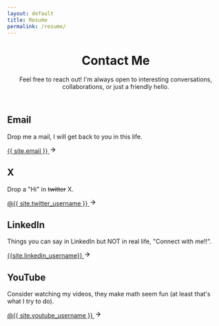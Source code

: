 ```yaml
---
layout: default
title: Resume
permalink: /resume/
---
```


<div class="contact-container">
  <header class="contact-header">
    <h1 class="page-title">Contact Me</h1>
    <p class="page-description">Feel free to reach out! I'm always open to interesting conversations, collaborations, or just a friendly hello.</p>
  </header>
  
  <div class="contact-grid">
  <!-- Email Card -->
  <div class="contact-card">
    <div class="contact-icon">
      <i class="fa-solid fa-envelope"></i>
    </div>
    <h2 class="contact-method">Email</h2>
    <p class="contact-description">Drop me a mail, I will get back to you in this life.</p>
    <a href="mailto:{{ site.email }}" class="contact-link">
      {{ site.email }}
      <svg xmlns="http://www.w3.org/2000/svg" width="16" height="16" viewBox="0 0 24 24" fill="none" stroke="currentColor" stroke-width="2" stroke-linecap="round" stroke-linejoin="round" class="arrow-icon">
        <line x1="5" y1="12" x2="19" y2="12"></line>
        <polyline points="12 5 19 12 12 19"></polyline>
      </svg>
    </a>
  </div>

  <!-- X Card -->
  <div class="contact-card">
    <div class="contact-icon">
      <i class="fa-brands fa-x-twitter"></i>
    </div>
    <h2 class="contact-method">X</h2>
    <p class="contact-description">Drop a "Hi" in <s>twitter</s> X.</p>
    <a href="https://twitter.com/{{ site.twitter_username }}" class="contact-link" target="_blank" rel="noopener noreferrer">
      @{{ site.twitter_username }}
      <svg xmlns="http://www.w3.org/2000/svg" width="16" height="16" viewBox="0 0 24 24" fill="none" stroke="currentColor" stroke-width="2" stroke-linecap="round" stroke-linejoin="round" class="arrow-icon">
        <line x1="5" y1="12" x2="19" y2="12"></line>
        <polyline points="12 5 19 12 12 19"></polyline>
      </svg>
    </a>
  </div>

  <!-- LinkedIn Card -->
  <div class="contact-card">
    <div class="contact-icon">
      <i class="fa-brands fa-linkedin-in"></i>
    </div>
    <h2 class="contact-method">LinkedIn</h2>
    <p class="contact-description">Things you can say in LinkedIn but NOT in real life, "Connect with me!!".</p>
    <a href="https://linkedin.com/in/{{site.linkedin_username}}" class="contact-link" target="_blank" rel="noopener noreferrer">
      {{site.linkedin_username}}
      <svg xmlns="http://www.w3.org/2000/svg" width="16" height="16" viewBox="0 0 24 24" fill="none" stroke="currentColor" stroke-width="2" stroke-linecap="round" stroke-linejoin="round" class="arrow-icon">
        <line x1="5" y1="12" x2="19" y2="12"></line>
        <polyline points="12 5 19 12 12 19"></polyline>
      </svg>
    </a>
  </div>

  <!-- YouTube Card -->
  <div class="contact-card">
    <div class="contact-icon">
      <i class="fa-brands fa-youtube"></i>
    </div>
    <h2 class="contact-method">YouTube</h2>
    <p class="contact-description">Consider watching my videos, they make math seem fun (at least that's what I try to do).</p>
    <a href="https://youtube.com/@{{ site.youtube_username }}" class="contact-link" target="_blank" rel="noopener noreferrer">
      @{{ site.youtube_username }}
      <svg xmlns="http://www.w3.org/2000/svg" width="16" height="16" viewBox="0 0 24 24" fill="none" stroke="currentColor" stroke-width="2" stroke-linecap="round" stroke-linejoin="round" class="arrow-icon">
        <line x1="5" y1="12" x2="19" y2="12"></line>
        <polyline points="12 5 19 12 12 19"></polyline>
      </svg>
    </a>
  </div>
</div>
</div>